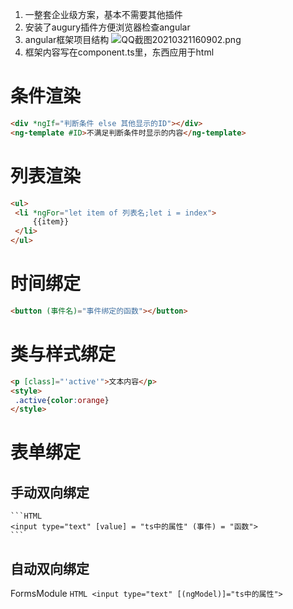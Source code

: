 1. 一整套企业级方案，基本不需要其他插件
2. 安装了augury插件方便浏览器检查angular
3. angular框架项目结构
   ![QQ截图20210321160902.png](https://i.loli.net/2021/03/21/piPK8VaBb2ok9rD.png)
4. 框架内容写在component.ts里，东西应用于html
# 条件渲染
   ```HTML
   <div *ngIf="判断条件 else 其他显示的ID"></div>
   <ng-template #ID>不满足判断条件时显示的内容</ng-template>
   ```
# 列表渲染
   ```HTML
   <ul>
    <li *ngFor="let item of 列表名;let i = index">
        {{item}}
    </li>
   </ul>
   ```
# 时间绑定
   ```HTML
   <button (事件名)="事件绑定的函数"></button>
   ```
# 类与样式绑定
   ```HTML
   <p [class]="'active'">文本内容</p>
   <style>
    .active{color:orange}
   </style>
   ```
# 表单绑定
## 手动双向绑定
    ```HTML
    <input type="text" [value] = "ts中的属性" (事件) = "函数">
    ```
## 自动双向绑定
FormsModule
    ```HTML
    <input type="text" [(ngModel)]="ts中的属性">
    ```